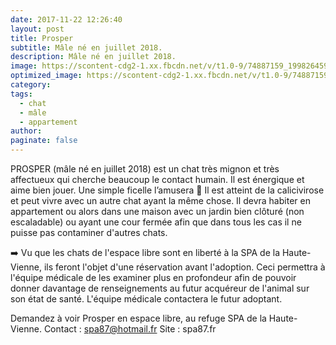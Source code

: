 ```yaml
---
date: 2017-11-22 12:26:40
layout: post
title: Prosper
subtitle: Mâle né en juillet 2018.
description: Mâle né en juillet 2018.
image: https://scontent-cdg2-1.xx.fbcdn.net/v/t1.0-9/74887159_1998264590277249_8815315599312814080_n.jpg?_nc_cat=110&_nc_sid=8024bb&_nc_ohc=sIOHSpwocVUAX8iwNjI&_nc_ht=scontent-cdg2-1.xx&oh=1a1f630f74d268cdf296f43964d0e473&oe=5E925D0A
optimized_image: https://scontent-cdg2-1.xx.fbcdn.net/v/t1.0-9/74887159_1998264590277249_8815315599312814080_n.jpg?_nc_cat=110&_nc_sid=8024bb&_nc_ohc=sIOHSpwocVUAX8iwNjI&_nc_ht=scontent-cdg2-1.xx&oh=1a1f630f74d268cdf296f43964d0e473&oe=5E925D0A
category: 
tags:
  - chat
  - mâle
  - appartement
author: 
paginate: false
---
```


PROSPER (mâle né en juillet 2018) est un chat très mignon et très affectueux qui cherche beaucoup le contact humain. Il est énergique et aime bien jouer. Une simple ficelle l’amusera 🙂 Il est atteint de la calicivirose et peut vivre avec un autre chat ayant la même chose. Il devra habiter en appartement ou alors dans une maison avec un jardin bien clôturé (non escaladable) ou ayant une cour fermée afin que dans tous les cas il ne puisse pas contaminer d'autres chats.

➡️ Vu que les chats de l'espace libre sont en liberté à la SPA de la Haute-Vienne, ils feront l'objet d'une réservation avant l'adoption. Ceci permettra à l'équipe médicale de les examiner plus en profondeur afin de pouvoir donner davantage de renseignements au futur acquéreur de l'animal sur son état de santé. L'équipe médicale contactera le futur adoptant.

Demandez à voir Prosper en espace libre, au refuge SPA de la Haute-Vienne.
Contact : spa87@hotmail.fr
Site : spa87.fr










